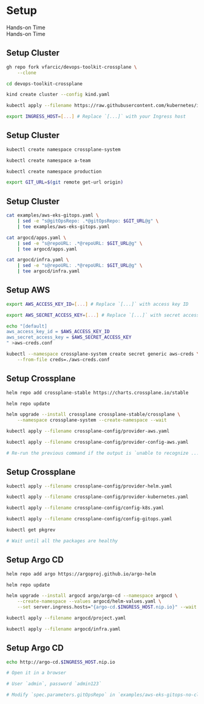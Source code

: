 <!-- .slide: class="center dark" -->
<!-- .slide: data-background="../img/background/hands-on.jpg" -->
# Setup

<div class="label">Hands-on Time</div>


<!-- .slide: class="dark" -->
<div class="eyebrow"> </div>
<div class="label">Hands-on Time</div>

## Setup Cluster

```bash
gh repo fork vfarcic/devops-toolkit-crossplane \
    --clone

cd devops-toolkit-crossplane

kind create cluster --config kind.yaml

kubectl apply --filename https://raw.githubusercontent.com/kubernetes/ingress-nginx/master/deploy/static/provider/kind/deploy.yaml

export INGRESS_HOST=[...] # Replace `[...]` with your Ingress host
```


## Setup Cluster

```bash
kubectl create namespace crossplane-system

kubectl create namespace a-team

kubectl create namespace production

export GIT_URL=$(git remote get-url origin)
```


## Setup Cluster

```bash
cat examples/aws-eks-gitops.yaml \
    | sed -e "s@gitOpsRepo: .*@gitOpsRepo: $GIT_URL@g" \
    | tee examples/aws-eks-gitops.yaml

cat argocd/apps.yaml \
    | sed -e "s@repoURL: .*@repoURL: $GIT_URL@g" \
    | tee argocd/apps.yaml

cat argocd/infra.yaml \
    | sed -e "s@repoURL: .*@repoURL: $GIT_URL@g" \
    | tee argocd/infra.yaml
```


## Setup AWS

```bash
export AWS_ACCESS_KEY_ID=[...] # Replace `[...]` with access key ID

export AWS_SECRET_ACCESS_KEY=[...] # Replace `[...]` with secret access key

echo "[default]
aws_access_key_id = $AWS_ACCESS_KEY_ID
aws_secret_access_key = $AWS_SECRET_ACCESS_KEY
" >aws-creds.conf

kubectl --namespace crossplane-system create secret generic aws-creds \
    --from-file creds=./aws-creds.conf
```


## Setup Crossplane

```bash
helm repo add crossplane-stable https://charts.crossplane.io/stable

helm repo update

helm upgrade --install crossplane crossplane-stable/crossplane \
    --namespace crossplane-system --create-namespace --wait

kubectl apply --filename crossplane-config/provider-aws.yaml

kubectl apply --filename crossplane-config/provider-config-aws.yaml

# Re-run the previous command if the output is `unable to recognize ...`
```


## Setup Crossplane

```bash
kubectl apply --filename crossplane-config/provider-helm.yaml

kubectl apply --filename crossplane-config/provider-kubernetes.yaml

kubectl apply --filename crossplane-config/config-k8s.yaml

kubectl apply --filename crossplane-config/config-gitops.yaml

kubectl get pkgrev

# Wait until all the packages are healthy
```


## Setup Argo CD

```bash
helm repo add argo https://argoproj.github.io/argo-helm

helm repo update

helm upgrade --install argocd argo/argo-cd --namespace argocd \
    --create-namespace --values argocd/helm-values.yaml \
    --set server.ingress.hosts="{argo-cd.$INGRESS_HOST.nip.io}" --wait

kubectl apply --filename argocd/project.yaml

kubectl apply --filename argocd/infra.yaml
```


## Setup Argo CD

```bash
echo http://argo-cd.$INGRESS_HOST.nip.io

# Open it in a browser

# User `admin`, password `admin123`

# Modify `spec.parameters.gitOpsRepo` in `examples/aws-eks-gitops-no-claim.yaml`
```
